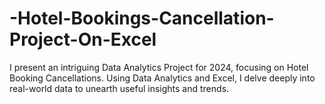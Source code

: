 # -Hotel-Bookings-Cancellation-Project-On-Excel
I present an intriguing Data Analytics Project for 2024, focusing on Hotel Booking Cancellations. Using Data Analytics and Excel, I delve deeply into real-world data to unearth useful insights and trends. 
